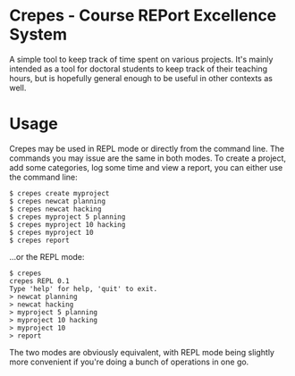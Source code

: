 Crepes - Course REPort Excellence System
========================================

A simple tool to keep track of time spent on various projects.
It's mainly intended as a tool for doctoral students to keep track of their
teaching hours, but is hopefully general enough to be useful in other contexts
as well.

Usage
=====

Crepes may be used in REPL mode or directly from the command line. The commands
you may issue are the same in both modes. To create a project, add some
categories, log some time and view a report, you can either use the
command line:

    $ crepes create myproject
    $ crepes newcat planning
    $ crepes newcat hacking
    $ crepes myproject 5 planning
    $ crepes myproject 10 hacking
    $ crepes myproject 10
    $ crepes report

...or the REPL mode:

    $ crepes
    crepes REPL 0.1
    Type 'help' for help, 'quit' to exit.
    > newcat planning
    > newcat hacking
    > myproject 5 planning
    > myproject 10 hacking
    > myproject 10
    > report

The two modes are obviously equivalent, with REPL mode being slightly more
convenient if you're doing a bunch of operations in one go.
